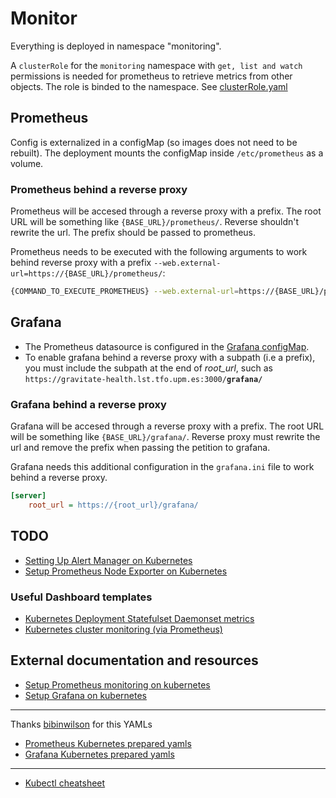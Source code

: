 # Monitor

Everything is deployed in namespace "monitoring".

A `clusterRole` for the `monitoring` namespace with `get, list and watch` permissions is needed for prometheus to retrieve metrics from other objects. The role is binded to the namespace. See [clusterRole.yaml](./clusterRole.yaml)

## Prometheus

Config is externalized in a configMap (so images does not need to be rebuilt). The deployment mounts the configMap inside `/etc/prometheus` as a volume.

### Prometheus behind a reverse proxy

Prometheus will be accesed through a reverse proxy with a prefix. The root URL will be something like `{BASE_URL}/prometheus/`. Reverse shouldn't rewrite the url. The prefix should be passed to prometheus.

Prometheus needs to be executed with the following arguments to work behind reverse proxy with a prefix `--web.external-url=https://{BASE_URL}/prometheus/`:

```bash
{COMMAND_TO_EXECUTE_PROMETHEUS} --web.external-url=https://{BASE_URL}/prometheus/
```

## Grafana

- The Prometheus datasource is configured in the [Grafana configMap](./grafana/grafana-datasource-config.yaml).
- To enable grafana behind a reverse proxy with a subpath (i.e a prefix), you must include the subpath at the end of *root_url*, such as `https://gravitate-health.lst.tfo.upm.es:3000/`**`grafana/`**

### Grafana behind a reverse proxy

Grafana will be accesed through a reverse proxy with a prefix. The root URL will be something like `{BASE_URL}/grafana/`. Reverse proxy must rewrite the url and remove the prefix when passing the petition to grafana.

Grafana needs this additional configuration in the `grafana.ini` file to work behind a reverse proxy.

```ini
[server]
    root_url = https://{root_url}/grafana/
```

## TODO 
- [Setting Up Alert Manager on Kubernetes](https://devopscube.com/alert-manager-kubernetes-guide/)
- [Setup Prometheus Node Exporter on Kubernetes](https://devopscube.com/node-exporter-kubernetes/)

### Useful Dashboard templates

- [Kubernetes Deployment Statefulset Daemonset metrics](https://grafana.com/grafana/dashboards/8588)
- [Kubernetes cluster monitoring (via Prometheus)](https://grafana.com/grafana/dashboards/315)


## External documentation and resources

- [Setup Prometheus monitoring on kubernetes](https://devopscube.com/setup-prometheus-monitoring-on-kubernetes/)
- [Setup Grafana on kubernetes](https://devopscube.com/setup-grafana-kubernetes/)
---
Thanks [bibinwilson](https://github.com/bibinwilson) for this YAMLs
- [Prometheus Kubernetes prepared yamls](https://github.com/bibinwilson/kubernetes-prometheus)
- [Grafana Kubernetes prepared yamls](https://github.com/bibinwilson/kubernetes-grafana)
---
- [Kubectl cheatsheet](https://kubernetes.io/docs/reference/kubectl/cheatsheet/)
